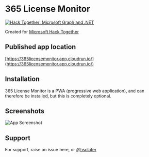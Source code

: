 # 365 License Monitor

[![Hack Together: Microsoft Graph and .NET](https://img.shields.io/badge/Microsoft%20-Hack--Together-orange?style=for-the-badge&logo=microsoft)](https://github.com/microsoft/hack-together)

Created for [Microsoft Hack Together](https://github.com/microsoft/hack-together)

## Published app location

[https://365licensemonitor.app.cloudrun.io/](https://365licensemonitor.app.cloudrun.io/)


## Installation

365 License Monitor is a PWA (progressive web application), and can therefore be installed, but this is completely optional.
    
## Screenshots

![App Screenshot](https://via.placeholder.com/468x300?text=App+Screenshot+Here)


## Support

For support, raise an issue here, or [@hsclater](https://twitter.com/hsclater)
